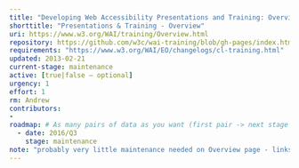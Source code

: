 ```yaml
---
title: "Developing Web Accessibility Presentations and Training: Overview"
shorttitle: "Presentations & Training - Overview"
uri: https://www.w3.org/WAI/training/Overview.html
repository: https://github.com/w3c/wai-training/blob/gh-pages/index.html
requirements: "https://www.w3.org/WAI/EO/changelogs/cl-training.html"
updated: 2013-02-21
current-stage: maintenance
active: [true|false – optional]
urgency: 1
effort: 1
rm: Andrew
contributors:
- 
roadmap: # As many pairs of data as you want (first pair -> next stage in the tool)
  - date: 2016/Q3
    stage: maintenance
note: "probably very little maintenance needed on Overview page - links/redirects need checking"
---
```

